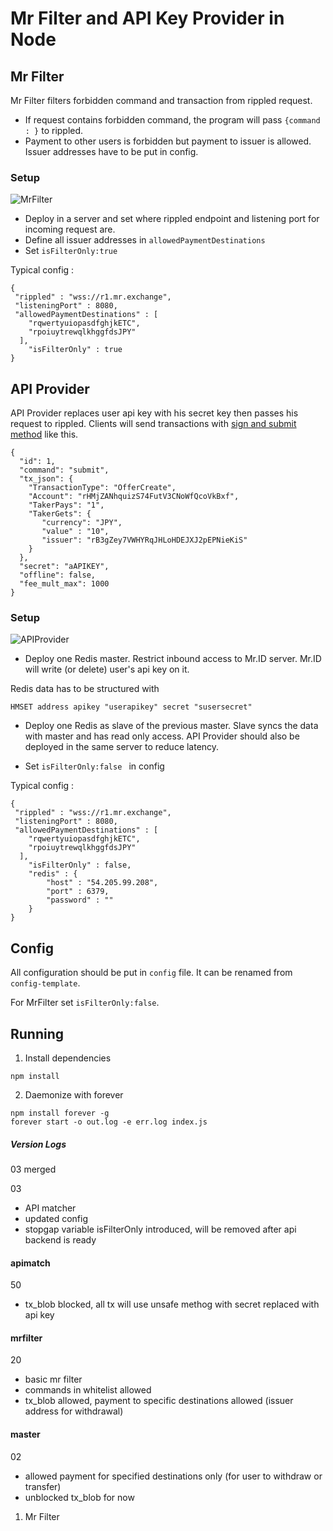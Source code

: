 # Mr Filter and API Key Provider in Node

## Mr Filter 
Mr Filter filters forbidden command and transaction from rippled request. 
- If request contains forbidden command, the program will pass `{command : }` to rippled.
- Payment to other users is forbidden but payment to issuer is allowed. Issuer addresses have to be put in config. 

### Setup
![MrFilter](https://ibb.co/g7VLbw)

- Deploy in a server and set where rippled endpoint and listening port for incoming request are. 
- Define all issuer addresses in `allowedPaymentDestinations`
- Set `isFilterOnly:true`

Typical config :
```
{
 "rippled" : "wss://r1.mr.exchange",
 "listeningPort" : 8080,
 "allowedPaymentDestinations" : [
 	"rqwertyuiopasdfghjkETC",
 	"rpoiuytrewqlkhggfdsJPY"
  ],
	"isFilterOnly" : true
}
```

## API Provider 
API Provider replaces user api key with his secret key then passes his request to rippled. 
Clients will send transactions with [sign and submit method](https://ripple.com/build/rippled-apis/#sign-and-submit-mode) like this. 
```
{
  "id": 1,
  "command": "submit",
  "tx_json": {
    "TransactionType": "OfferCreate",
    "Account": "rHMjZANhquizS74FutV3CNoWfQcoVkBxf",
    "TakerPays": "1",
    "TakerGets": {
       "currency": "JPY",
       "value" : "10",
       "issuer": "rB3gZey7VWHYRqJHLoHDEJXJ2pEPNieKiS"        
    }
  },
  "secret": "aAPIKEY",
  "offline": false,
  "fee_mult_max": 1000
}
```

### Setup
![APIProvider](https://ibb.co/fZbUKG)


- Deploy one Redis master. Restrict inbound access to Mr.ID server. Mr.ID will write (or delete) user's api key on it. 

Redis data has to be structured with 
```
HMSET address apikey "userapikey" secret "susersecret"
```  

- Deploy one Redis as slave of the previous master. Slave syncs the data with master and has read only access.  API Provider should also be deployed in the same server to reduce latency.

- Set `isFilterOnly:false ` in config


Typical config :
```
{
 "rippled" : "wss://r1.mr.exchange",
 "listeningPort" : 8080,
 "allowedPaymentDestinations" : [
 	"rqwertyuiopasdfghjkETC",
 	"rpoiuytrewqlkhggfdsJPY"
  ],
	"isFilterOnly" : false,
	"redis" : {
		"host" : "54.205.99.208",
		"port" : 6379,
		"password" : ""
	}
}
```

## Config
All configuration should be put in `config` file. It can be renamed from `config-template`. 

For MrFilter set `isFilterOnly:false`.

## Running
1. Install dependencies
```
npm install
```

2. Daemonize with forever
```
npm install forever -g
forever start -o out.log -e err.log index.js
```




##### Version Logs
03 merged

03
- API matcher
- updated config
- stopgap variable isFilterOnly introduced, will be removed after api backend is ready

#### apimatch
50
- tx_blob blocked, all tx will use unsafe methog with secret replaced with api key

#### mrfilter
20
- basic mr filter
- commands in whitelist allowed
- tx_blob allowed, payment to specific destinations allowed (issuer address for withdrawal) 

#### master
02
- allowed payment for specified destinations only (for user to withdraw or transfer)
- unblocked tx_blob for now

01. Mr Filter 
